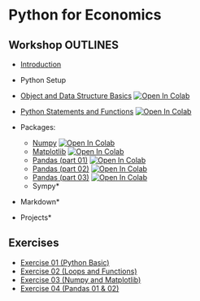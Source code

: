 # Python for Economics

## Workshop OUTLINES

- [Introduction](https://github.com/saeed-saffari/alzahra-workshop-spr2021/blob/main/lecture/Py%20for%20Econ-Intro-Alzahra%20Workshop-spr%202021.pdf)
- Python Setup
- [Object and Data Structure Basics](https://github.com/saeed-saffari/alzahra-workshop-spr2021/blob/main/lecture/1.%20Data%20Structure%20Basics.ipynb) [![Open In Colab](https://colab.research.google.com/assets/colab-badge.svg)](https://colab.research.google.com/github/saeed-saffari/alzahra-workshop-spr2021/blob/main/lecture/1.%20Data%20Structure%20Basics.ipynb)

- [Python Statements and Functions](https://github.com/saeed-saffari/alzahra-workshop-spr2021/blob/main/lecture/2.%20Conditional%20Control%20and%20Function.ipynb) [![Open In Colab](https://colab.research.google.com/assets/colab-badge.svg)](https://colab.research.google.com/github/saeed-saffari/alzahra-workshop-spr2021/blob/main/lecture/2.%20Conditional%20Control%20and%20Function.ipynb)

- Packages:
  - [Numpy](https://github.com/saeed-saffari/alzahra-workshop-spr2021/blob/main/lecture/3.%20NumPy.ipynb) [![Open In Colab](https://colab.research.google.com/assets/colab-badge.svg)](https://colab.research.google.com/github/saeed-saffari/alzahra-workshop-spr2021/blob/main/lecture/3.%20NumPy.ipynb)
  - [Matplotlib](https://github.com/saeed-saffari/alzahra-workshop-spr2021/blob/main/lecture/4.%20Matplotlib.ipynb) [![Open In Colab](https://colab.research.google.com/assets/colab-badge.svg)](https://colab.research.google.com/github/saeed-saffari/alzahra-workshop-spr2021/blob/main/lecture/4.%20Matplotlib.ipynb)
  - [Pandas (part 01)](https://github.com/saeed-saffari/alzahra-workshop-spr2021/blob/main/lecture/5.%20Pandas%2001.ipynb) [![Open In Colab](https://colab.research.google.com/assets/colab-badge.svg)](https://colab.research.google.com/github/saeed-saffari/alzahra-workshop-spr2021/blob/main/lecture/5.%20Pandas%2001.ipynb)
  - [Pandas (part 02)](https://github.com/saeed-saffari/alzahra-workshop-spr2021/blob/main/lecture/6.%20Pandas%2002.ipynb) [![Open In Colab](https://colab.research.google.com/assets/colab-badge.svg)](https://colab.research.google.com/github/saeed-saffari/alzahra-workshop-spr2021/blob/main/lecture/6.%20Pandas%2002.ipynb)
  - [Pandas (part 03)](https://github.com/saeed-saffari/alzahra-workshop-spr2021/blob/main/lecture/7.%20Pandas%2003.ipynb) [![Open In Colab](https://colab.research.google.com/assets/colab-badge.svg)](https://colab.research.google.com/github/saeed-saffari/alzahra-workshop-spr2021/blob/main/lecture/7.%20Pandas%2003.ipynb)
  - Sympy*
- Markdown*
- Projects*

## Exercises
- [Exercise 01 (Python Basic)](https://www.dropbox.com/s/vj6w0w965goxdel/Exercise%201.pdf?dl=0)
- [Exercise 02 (Loops and Functions)](https://www.dropbox.com/s/v1cpukqa5zieboj/Exercise%202.pdf?dl=0)
- [Exercise 03 (Numpy and Matplotlib)](https://www.dropbox.com/s/1slbnvixgg469nl/Exercise%203.pdf?dl=0)
- [Exercise 04 (Pandas 01 & 02)](https://www.dropbox.com/s/6dkftc444y2yk1e/Exercise%204.pdf?dl=0)


